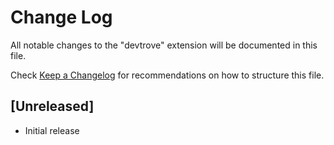 # Change Log

All notable changes to the "devtrove" extension will be documented in this file.

Check [Keep a Changelog](http://keepachangelog.com/) for recommendations on how to structure this file.

## [Unreleased]

- Initial release